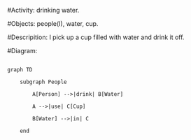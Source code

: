 #Activity: drinking water.

#Objects: people(I), water, cup.

#Descripition: I pick up a cup filled with water and drink it off.

#Diagram:

```mermaid

graph TD

    subgraph People

        A[Person] -->|drink| B[Water]

        A -->|use| C[Cup]

        B[Water] -->|in| C

    end

```

     